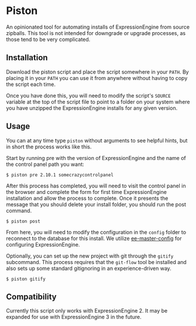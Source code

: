 # Piston

An opinionated tool for automating installs of ExpressionEngine from source zipballs.
This tool is not intended for downgrade or upgrade processes, as those tend to be
very complicated.

## Installation

Download the piston script and place the script somewhere in your `PATH`. By placing
it in your `PATH` you can use it from anywhere without having to copy
the script each time.

Once you have done this, you will need to modify the script's `SOURCE` variable
at the top of the script file to point to a folder on your system where you have
unzipped the ExpressionEngine installs for any given version.

## Usage

You can at any time type `piston` without arguments to see helpful hints, but in
short the process works like this.

Start by running pre with the version of ExpressionEngine and the name of the
control panel path you want:

    $ piston pre 2.10.1 somecrazycontrolpanel

After this process has completed, you will need to visit the control panel in
the browser and complete the form for first time ExpressionEngine installation
and allow the process to complete. Once it presents the message that you should
delete your install folder, you should run the post command.

    $ piston post

From here, you will need to modify the configuration in the `config` folder to
reconnect to the database for this install. We utilize
[ee-master-config](https://github.com/focuslabllc/ee-master-config) for
configuring ExpressionEngine.

Optionally, you can set up the new project with git through the `gitify`
subcommand. This process requires that the `git-flow` tool be installed and
also sets up some standard gitignoring in an experience-driven way.

    $ piston gitify

## Compatibility

Currently this script only works with ExpressionEngine 2. It may be expanded for
use with ExpressionEngine 3 in the future.
